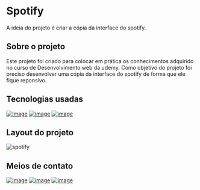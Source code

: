 # Spotify

A ideia do projeto é criar a cópia da interface do spotify.

## Sobre o projeto
Este projeto foi criado para colocar em prática os conhecimentos adquirido no curso de 
Desenvolvimento web da udemy. Como objetivo do projeto foi preciso desenvolver uma cópia da interface do spotify de forma que ele fique reponsivo.

## Tecnologias usadas
[![image](https://img.shields.io/badge/HTML5-E34F26?style=for-the-badge&logo=html5&logoColor=white)](https://www.w3schools.com/html/default.asp)
[![image](https://img.shields.io/badge/CSS3-1572B6?style=for-the-badge&logo=css3&logoColor=white)](https://www.w3schools.com/css/default.asp)
[![image](https://img.shields.io/badge/Bootstrap-563D7C?style=for-the-badge&logo=bootstrap&logoColor=white)](https://getbootstrap.com/docs/5.2/getting-started/introduction/)

## Layout do projeto
![spotify](https://user-images.githubusercontent.com/93053356/175050725-ec10c680-19b5-4879-a3e4-019db2c2ca71.jpg)

## Meios de contato 
[![image](https://img.shields.io/badge/LinkedIn-0077B5?style=for-the-badge&logo=linkedin&logoColor=white)](https://www.linkedin.com/in/jardeylson-jacinto-769769156)
[![image](https://img.shields.io/badge/Instagram-E4405F?style=for-the-badge&logo=instagram&logoColor=white)](https://www.instagram.com/jardeylsonjacinto/)
[![image](https://img.shields.io/badge/Gmail-D14836?style=for-the-badge&logo=gmail&logoColor=white)](jardeylsong.m@gmail.com)

